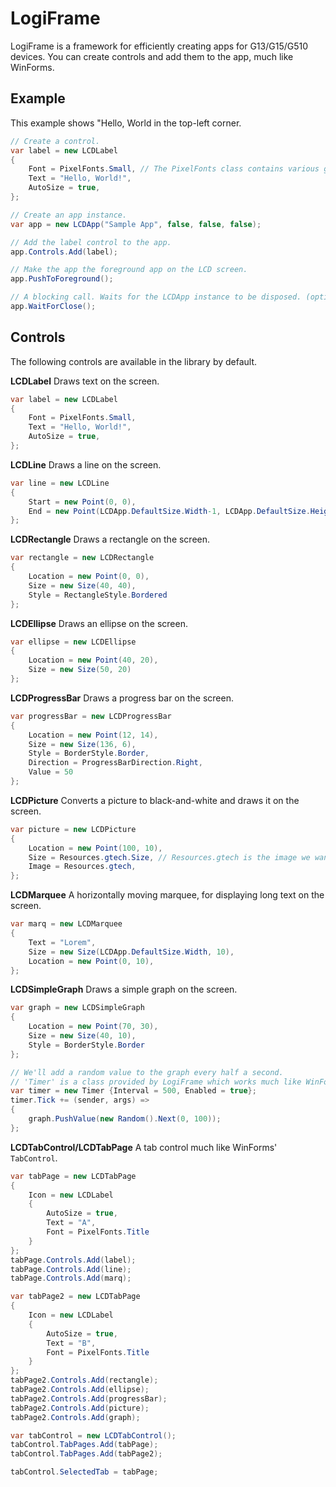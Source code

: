 LogiFrame
=========
LogiFrame is a framework for efficiently creating apps for G13/G15/G510 devices. You can create controls and add them to the app, much like WinForms.

Example
-------

This example shows "Hello, World in the top-left corner.
``` c#
// Create a control.
var label = new LCDLabel
{
    Font = PixelFonts.Small, // The PixelFonts class contains various good fonts for LCD screens.
    Text = "Hello, World!",
    AutoSize = true,
};

// Create an app instance.
var app = new LCDApp("Sample App", false, false, false);

// Add the label control to the app.
app.Controls.Add(label);

// Make the app the foreground app on the LCD screen.
app.PushToForeground();

// A blocking call. Waits for the LCDApp instance to be disposed. (optional)
app.WaitForClose();
```

Controls
--------

The following controls are available in the library by default.

**LCDLabel** Draws text on the screen.
``` c#
var label = new LCDLabel
{
    Font = PixelFonts.Small,
    Text = "Hello, World!",
    AutoSize = true,
};
```

**LCDLine** Draws a line on the screen.
``` c#
var line = new LCDLine
{
    Start = new Point(0, 0),
    End = new Point(LCDApp.DefaultSize.Width-1, LCDApp.DefaultSize.Height-1)
};
```

**LCDRectangle** Draws a rectangle on the screen.
``` c#
var rectangle = new LCDRectangle
{
    Location = new Point(0, 0),
    Size = new Size(40, 40),
    Style = RectangleStyle.Bordered
};
```

**LCDEllipse** Draws an ellipse on the screen.
``` c#
var ellipse = new LCDEllipse
{
    Location = new Point(40, 20),
    Size = new Size(50, 20)
};
```
**LCDProgressBar** Draws a progress bar on the screen.
``` c#
var progressBar = new LCDProgressBar
{
    Location = new Point(12, 14),
    Size = new Size(136, 6),
    Style = BorderStyle.Border,
    Direction = ProgressBarDirection.Right,
    Value = 50
};
```

**LCDPicture** Converts a picture to black-and-white and draws it on the screen.
``` c#
var picture = new LCDPicture
{
    Location = new Point(100, 10),
    Size = Resources.gtech.Size, // Resources.gtech is the image we want to draw on the screen.
    Image = Resources.gtech,
};
```

**LCDMarquee** A horizontally moving marquee, for displaying long text on the screen.
``` c#
var marq = new LCDMarquee
{
    Text = "Lorem",
    Size = new Size(LCDApp.DefaultSize.Width, 10),
    Location = new Point(0, 10),
};
```

**LCDSimpleGraph** Draws a simple graph on the screen.
``` c#
var graph = new LCDSimpleGraph
{
    Location = new Point(70, 30),
    Size = new Size(40, 10),
    Style = BorderStyle.Border
};

// We'll add a random value to the graph every half a second.
// 'Timer' is a class provided by LogiFrame which works much like WinForms' Timer.
var timer = new Timer {Interval = 500, Enabled = true};
timer.Tick += (sender, args) =>
{
    graph.PushValue(new Random().Next(0, 100));
};
```

**LCDTabControl/LCDTabPage** A tab control much like WinForms' `TabControl`.
``` c#
var tabPage = new LCDTabPage
{
    Icon = new LCDLabel
    {
        AutoSize = true,
        Text = "A",
        Font = PixelFonts.Title
    }
};
tabPage.Controls.Add(label);
tabPage.Controls.Add(line);
tabPage.Controls.Add(marq);

var tabPage2 = new LCDTabPage
{
    Icon = new LCDLabel
    {
        AutoSize = true,
        Text = "B",
        Font = PixelFonts.Title
    }
};
tabPage2.Controls.Add(rectangle);
tabPage2.Controls.Add(ellipse);
tabPage2.Controls.Add(progressBar);
tabPage2.Controls.Add(picture);
tabPage2.Controls.Add(graph);

var tabControl = new LCDTabControl();
tabControl.TabPages.Add(tabPage);
tabControl.TabPages.Add(tabPage2);

tabControl.SelectedTab = tabPage;
```
